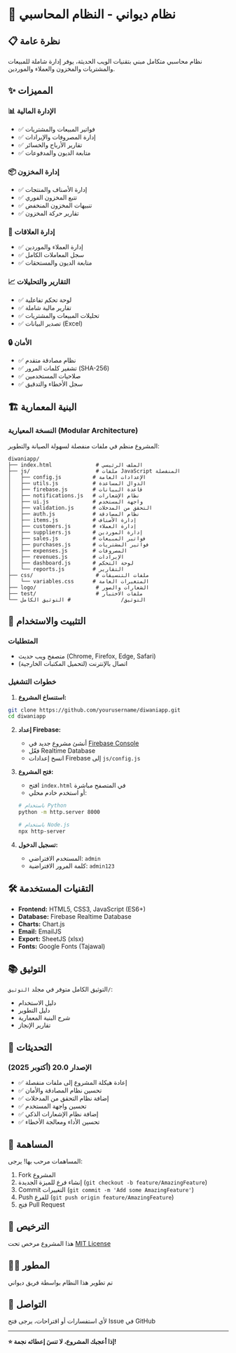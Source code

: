 # 🎯 نظام ديواني - النظام المحاسبي

## 📋 نظرة عامة

نظام محاسبي متكامل مبني بتقنيات الويب الحديثة، يوفر إدارة شاملة للمبيعات والمشتريات والمخزون والعملاء والموردين.

## ✨ المميزات

### 📊 الإدارة المالية
- ✅ فواتير المبيعات والمشتريات
- ✅ إدارة المصروفات والإيرادات
- ✅ تقارير الأرباح والخسائر
- ✅ متابعة الديون والمدفوعات

### 📦 إدارة المخزون
- ✅ إدارة الأصناف والمنتجات
- ✅ تتبع المخزون الفوري
- ✅ تنبيهات المخزون المنخفض
- ✅ تقارير حركة المخزون

### 👥 إدارة العلاقات
- ✅ إدارة العملاء والموردين
- ✅ سجل المعاملات الكامل
- ✅ متابعة الديون والمستحقات

### 📈 التقارير والتحليلات
- ✅ لوحة تحكم تفاعلية
- ✅ تقارير مالية شاملة
- ✅ تحليلات المبيعات والمشتريات
- ✅ تصدير البيانات (Excel)

### 🔒 الأمان
- ✅ نظام مصادقة متقدم
- ✅ تشفير كلمات المرور (SHA-256)
- ✅ صلاحيات المستخدمين
- ✅ سجل الأخطاء والتدقيق

## 🏗️ البنية المعمارية

### النسخة المعيارية (Modular Architecture)

المشروع منظم في ملفات منفصلة لسهولة الصيانة والتطوير:

```
diwaniapp/
├── index.html              # الملف الرئيسي
├── js/                     # ملفات JavaScript المنفصلة
│   ├── config.js          # الإعدادات العامة
│   ├── utils.js           # الدوال المساعدة
│   ├── firebase.js        # قاعدة البيانات
│   ├── notifications.js   # نظام الإشعارات
│   ├── ui.js              # واجهة المستخدم
│   ├── validation.js      # التحقق من المدخلات
│   ├── auth.js            # نظام المصادقة
│   ├── items.js           # إدارة الأصناف
│   ├── customers.js       # إدارة العملاء
│   ├── suppliers.js       # إدارة الموردين
│   ├── sales.js           # فواتير المبيعات
│   ├── purchases.js       # فواتير المشتريات
│   ├── expenses.js        # المصروفات
│   ├── revenues.js        # الإيرادات
│   ├── dashboard.js       # لوحة التحكم
│   └── reports.js         # التقارير
├── css/                    # ملفات التنسيقات
│   └── variables.css      # المتغيرات العامة
├── logo/                   # الشعارات والصور
├── test/                   # ملفات الاختبار
└── التوثيق/                # التوثيق الكامل
```

## 🚀 التثبيت والاستخدام

### المتطلبات
- متصفح ويب حديث (Chrome, Firefox, Edge, Safari)
- اتصال بالإنترنت (لتحميل المكتبات الخارجية)

### خطوات التشغيل

1. **استنساخ المشروع:**
```bash
git clone https://github.com/yourusername/diwaniapp.git
cd diwaniapp
```

2. **إعداد Firebase:**
   - أنشئ مشروع جديد في [Firebase Console](https://console.firebase.google.com/)
   - فعّل Realtime Database
   - انسخ إعدادات Firebase إلى `js/config.js`

3. **فتح المشروع:**
   - افتح `index.html` في المتصفح مباشرة
   - أو استخدم خادم محلي:
   ```bash
   # باستخدام Python
   python -m http.server 8000
   
   # باستخدام Node.js
   npx http-server
   ```

4. **تسجيل الدخول:**
   - المستخدم الافتراضي: `admin`
   - كلمة المرور الافتراضية: `admin123`

## 🛠️ التقنيات المستخدمة

- **Frontend:** HTML5, CSS3, JavaScript (ES6+)
- **Database:** Firebase Realtime Database
- **Charts:** Chart.js
- **Email:** EmailJS
- **Export:** SheetJS (xlsx)
- **Fonts:** Google Fonts (Tajawal)

## 📚 التوثيق

التوثيق الكامل متوفر في مجلد `التوثيق/`:
- دليل الاستخدام
- دليل التطوير
- شرح البنية المعمارية
- تقارير الإنجاز

## 🔄 التحديثات

### الإصدار 20.0 (أكتوبر 2025)
- ✅ إعادة هيكلة المشروع إلى ملفات منفصلة
- ✅ تحسين نظام المصادقة والأمان
- ✅ إضافة نظام التحقق من المدخلات
- ✅ تحسين واجهة المستخدم
- ✅ إضافة نظام الإشعارات الذكي
- ✅ تحسين الأداء ومعالجة الأخطاء

## 🤝 المساهمة

المساهمات مرحب بها! يرجى:
1. Fork المشروع
2. إنشاء فرع للميزة الجديدة (`git checkout -b feature/AmazingFeature`)
3. Commit التغييرات (`git commit -m 'Add some AmazingFeature'`)
4. Push للفرع (`git push origin feature/AmazingFeature`)
5. فتح Pull Request

## 📝 الترخيص

هذا المشروع مرخص تحت [MIT License](LICENSE)

## 👨‍💻 المطور

تم تطوير هذا النظام بواسطة فريق ديواني

## 📧 التواصل

لأي استفسارات أو اقتراحات، يرجى فتح Issue في GitHub

---

**⭐ إذا أعجبك المشروع، لا تنسَ إعطائه نجمة!**
